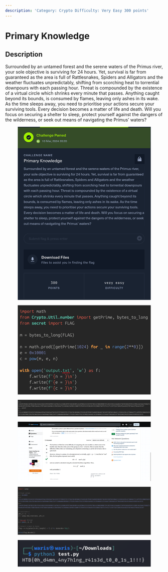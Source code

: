 ```yaml
---
description: 'Category: Crypto Difficulty: Very Easy 300 points'
---
```


# Primary Knowledge

## Description &#x20;

Surrounded by an untamed forest and the serene waters of the Primus river, your sole objective is surviving for 24 hours. Yet, survival is far from guaranteed as the area is full of Rattlesnakes, Spiders and Alligators and the weather fluctuates unpredictably, shifting from scorching heat to torrential downpours with each passing hour. Threat is compounded by the existence of a virtual circle which shrinks every minute that passes. Anything caught beyond its bounds, is consumed by flames, leaving only ashes in its wake. As the time sleeps away, you need to prioritise your actions secure your surviving tools. Every decision becomes a matter of life and death. Will you focus on securing a shelter to sleep, protect yourself against the dangers of the wilderness, or seek out means of navigating the Primus’ waters?

<figure><img src="../.gitbook/assets/image (133).png" alt=""><figcaption></figcaption></figure>

<figure><img src="../.gitbook/assets/image (18).png" alt=""><figcaption></figcaption></figure>

<figure><img src="../.gitbook/assets/image (19).png" alt=""><figcaption></figcaption></figure>

<figure><img src="../.gitbook/assets/post.png" alt=""><figcaption></figcaption></figure>

<figure><img src="../.gitbook/assets/decode.png" alt=""><figcaption></figcaption></figure>

<figure><img src="../.gitbook/assets/flag (1).png" alt=""><figcaption></figcaption></figure>
